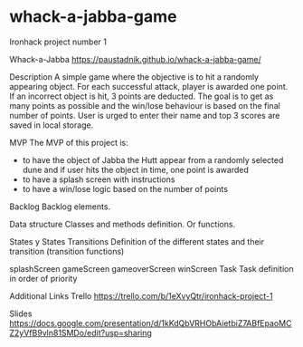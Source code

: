 # whack-a-jabba-game
Ironhack project number 1 

Whack-a-Jabba
https://paustadnik.github.io/whack-a-jabba-game/

Description
A simple game where the objective is to hit a randomly appearing object. For each successful attack, player is awarded one point. If an incorrect object is hit, 3 points are deducted. The goal is to get as many points as possible and the win/lose behaviour is based on the final number of points. User is urged to enter their name and top 3 scores are saved in local storage. 

MVP
The MVP of this project is:
- to have the object of Jabba the Hutt appear from a randomly selected dune and if user hits the object in time, one point is awarded
- to have a splash screen with instructions
- to have a win/lose logic based on the number of points

Backlog
Backlog elements.

Data structure
Classes and methods definition. Or functions.

States y States Transitions
Definition of the different states and their transition (transition functions)

splashScreen
gameScreen
gameoverScreen
winScreen
Task
Task definition in order of priority

Additional Links
Trello
https://trello.com/b/1eXvyQtr/ironhack-project-1

Slides
https://docs.google.com/presentation/d/1kKdQbVRHObAietbiZ7ABfEpaoMCZ2yVfB9vln81SMDo/edit?usp=sharing